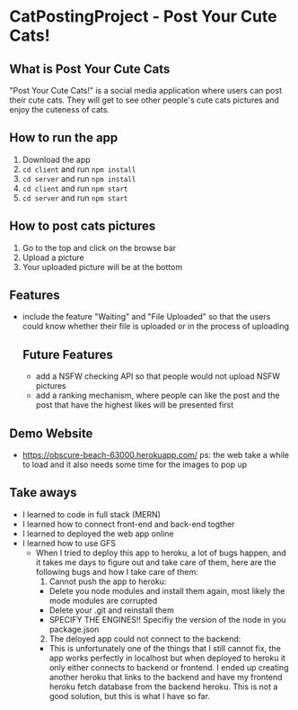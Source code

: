 # CatPostingProject - Post Your Cute Cats!


## What is Post Your Cute Cats
"Post Your Cute Cats!" is a social media application where users can post their cute cats. They will get to see other people's cute cats pictures and enjoy the cuteness of cats.


## How to run the app
1. Download the app
2. `cd client` and run `npm install`
3. `cd server` and run `npm install`
4. `cd client` and run `npm start`
5. `cd server` and run `npm start`

## How to post cats pictures
1. Go to the top and click on the browse bar
2. Upload a picture
3. Your uploaded picture will be at the bottom

## Features
- include the feature "Waiting" and "File Uploaded" so that the users could know whether their file is uploaded or in the process of uploading

  ## Future Features
  
  - add a NSFW checking API so that people would not upload NSFW pictures
  - add a ranking mechanism, where people can like the post and the post that have the highest likes will be presented first
 
## Demo Website
- https://obscure-beach-63000.herokuapp.com/
ps: the web take a while to load and it also needs some time for the images to pop up

## Take aways
- I learned to code in full stack (MERN)
- I learned how to connect front-end and back-end togther
- I learned to deployed the web app online
- I learned how to use GFS
  - When I tried to deploy this app to heroku, a lot of bugs happen, and it takes me days to figure out and take care of them, here are the following bugs and how I take care of them:
    1. Cannot push the app to heroku:  
      - Delete you node modules and install them again, most likely the mode modules are corrupted
      - Delete your .git and reinstall them
      - SPECIFY THE ENGINES!! Specifiy the version of the node in you package.json
    2. The deloyed app could not connect to the backend:
      - This is unfortunately one of the things that I still cannot fix, the app works perfectly in localhost but when deployed to heroku it only either connects to backend or frontend. I ended up creating another heroku that links to the backend and have my frontend heroku fetch database from the backend heroku. This is not a good solution, but this is what I have so far.


